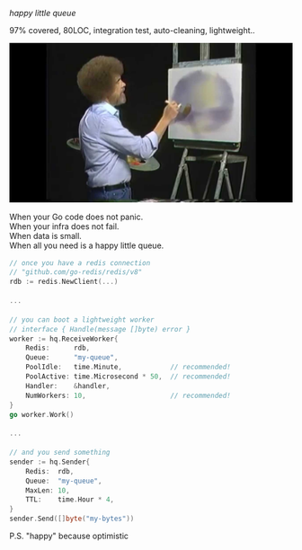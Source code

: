 _happy little queue_

97% covered, 80LOC, integration test, auto-cleaning, lightweight..

![](doc/bobross.jpg)

When your Go code does not panic.  
When your infra does not fail.  
When data is small.  
When all you need is a happy little queue.

```go
// once you have a redis connection
// "github.com/go-redis/redis/v8"
rdb := redis.NewClient(...)             

...

// you can boot a lightweight worker
// interface { Handle(message []byte) error }
worker := hq.ReceiveWorker{
    Redis:      rdb,
    Queue:      "my-queue",
    PoolIdle:   time.Minute,            // recommended!
    PoolActive: time.Microsecond * 50,  // recommended! 
    Handler:    &handler,               
    NumWorkers: 10,                     // recommended!
}
go worker.Work()

...

// and you send something
sender := hq.Sender{
    Redis:  rdb,
    Queue:  "my-queue",
    MaxLen: 10,
    TTL:    time.Hour * 4,
}
sender.Send([]byte("my-bytes"))
```

P.S. "happy" because optimistic
